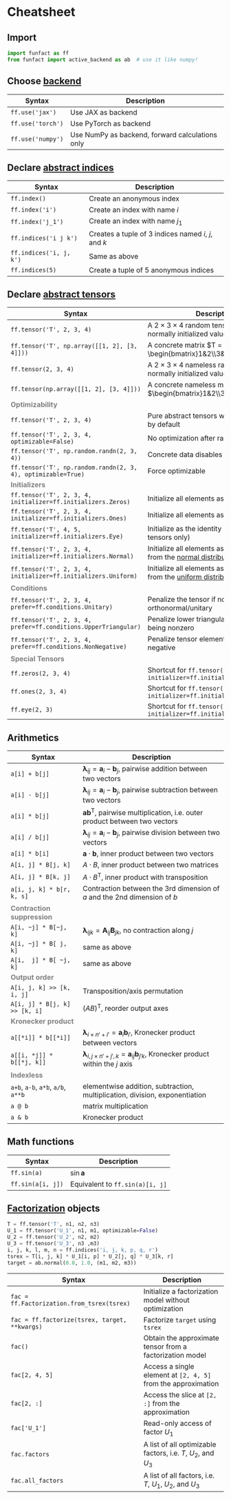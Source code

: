 # Cheatsheet

## Import

``` py title="Recommended way of importing funfact"
import funfact as ff
from funfact import active_backend as ab  # use it like numpy!
```

## Choose [backend](../user-guide/backends/)

| **Syntax** | **Description** |
| ------------------- | -------------------------------------------------------------------- |
| `ff.use('jax')` | Use JAX as backend |
| `ff.use('torch')` | Use PyTorch as backend |
| `ff.use('numpy')` | Use NumPy as backend, forward calculations only |


## Declare [abstract indices](../user-guide/tensor-and-indices#abstract-indices)

| **Syntax** | **Description** |
| ------------------- | -------------------------------------------------------------------- |
| `ff.index()` | Create an anonymous index |
| `ff.index('i')` | Create an index with name $i$ |
| `ff.index('j_1')` | Create an index with name $j_1$ |
| `ff.indices('i j k')` | Creates a tuple of 3 indices named $i$, $j$, and $k$ |
| `ff.indices('i, j, k')` | Same as above |
| `ff.indices(5)` | Create a tuple of 5 anonymous indices |

## Declare [abstract tensors](../user-guide/tensor-and-indices#abstract-tensors)

| **Syntax** | **Description** |
| ------------------- | -------------------------------------------------------------------- |
| `ff.tensor('T', 2, 3, 4)` | A $2 \times 3 \times 4$ random tensor $T$ with normally initialized values |
| `ff.tensor('T', np.array([[1, 2], [3, 4]]))` | A concrete matrix $T = \begin{bmatrix}1&2\\3&4\end{bmatrix}$ |
| `ff.tensor(2, 3, 4)` | A $2 \times 3 \times 4$ nameless random tensor with normally initialized values |
| `ff.tensor(np.array([[1, 2], [3, 4]]))` | A concrete nameless matrix $\begin{bmatrix}1&2\\3&4\end{bmatrix}$ |
| <div style="color:#808080;">**Optimizability**</div> || 
| `ff.tensor('T', 2, 3, 4)` | Pure abstract tensors will be optimized by default |
| `ff.tensor('T', 2, 3, 4, optimizable=False)` | No optimization after random initialization |
| `ff.tensor('T', np.random.randn(2, 3, 4))` | Concrete data disables optimization |
| `ff.tensor('T', np.random.randn(2, 3, 4), optimizable=True)` | Force optimizable |
| <div style="color:#808080;">**Initializers**</div> || 
| `ff.tensor('T', 2, 3, 4, initializer=ff.initializers.Zeros)` | Initialize all elements as 0 |
| `ff.tensor('T', 2, 3, 4, initializer=ff.initializers.Ones)` | Initialize all elements as 1 |
| `ff.tensor('T', 4, 5, initializer=ff.initializers.Eye)` | Initialize as the identity matrix (2-way tensors only) |
| `ff.tensor('T', 2, 3, 4, initializer=ff.initializers.Normal)` | Initialize all elements as i.i.d. samples from the [normal distribution](../../api/initializers/#funfact.initializers.Normal) |
| `ff.tensor('T', 2, 3, 4, initializer=ff.initializers.Uniform)` | Initialize all elements as i.i.d. samples from the [uniform distribution](../../api/initializers/#funfact.initializers.Uniform) |
| <div style="color:#808080;">**Conditions**</div> |
| `ff.tensor('T', 2, 3, 4, prefer=ff.conditions.Unitary)` | Penalize the tensor if not orthonormal/unitary |
| `ff.tensor('T', 2, 3, 4, prefer=ff.conditions.UpperTriangular)` | Penalize lower triangular elements from being nonzero |
| `ff.tensor('T', 2, 3, 4, prefer=ff.conditions.NonNegative)` | Penalize tensor elements for being negative |
| <div style="color:#808080;">**Special Tensors**</div> |
| `ff.zeros(2, 3, 4)` | Shortcut for `ff.tensor(2, 3, 4, initializer=ff.initializers.Zeros)` |
| `ff.ones(2, 3, 4)` | Shortcut for `ff.tensor(2, 3, 4, initializer=ff.initializers.Ones)` |
| `ff.eye(2, 3)` | Shortcut for `ff.tensor(2, 3, initializer=ff.initializers.Eye)` |

## Arithmetics

| **Syntax** | **Description** |
| ------------------- | -------------------------------------------------------------------- |
| `a[i] + b[j]` | $\boldsymbol{\lambda}_{ij} = \boldsymbol{a}_{i}  -\boldsymbol{b}_{j}$, pairwise addition between two vectors |
| `a[i] - b[j]` | $\boldsymbol{\lambda}_{ij} = \boldsymbol{a}_{i}  -\boldsymbol{b}_{j}$, pairwise subtraction between two vectors |
| `a[i] * b[j]` | $\boldsymbol{a} \boldsymbol{b}^\mathsf{T}$, pairwise multiplication, i.e. outer product between two vectors |
| `a[i] / b[j]` | $\boldsymbol{\lambda}_{ij} = \boldsymbol{a}_{i}  -\boldsymbol{b}_{j}$, pairwise division between two vectors |
| `a[i] * b[i]` | $\boldsymbol{a} \cdot \boldsymbol{b}$, inner product between two vectors |
| `A[i, j] * B[j, k]` | $A \cdot B$, inner product between two matrices |
| `A[i, j] * B[k, j]` | $A \cdot B^\mathsf{T}$, inner product with transposition |
| `a[i, j, k] * b[r, k, s]` | Contraction between the 3rd dimension of $a$ and the 2nd dimension of $b$ |
| <div style="color:#808080;">**Contraction suppression**</div> |
| `A[i, ~j] * B[~j, k]` | $\boldsymbol{\lambda}_{ijk} = \boldsymbol{A}_{ij} \boldsymbol{B}_{jk}$, no contraction along $j$ |
| `A[i, ~j] * B[ j, k]` | same as above |
| `A[i,  j] * B[ ~j, k]` | same as above |
| <div style="color:#808080;">**Output order**</div> |
| `A[i, j, k] >> [k, i, j]` | Transposition/axis permutation |
| `A[i, j] * B[j, k] >> [k, i]` | $(A B)^\mathsf{T}$, reorder output axes |
| <div style="color:#808080;">**Kronecker product**</div> |
| `a[[*i]] * b[[*i]]` | $\boldsymbol{\lambda}_{i \times n'+i'} = \boldsymbol{a}_{i} \boldsymbol{b}_{i'}$, Kronecker product between vectors
| `a[[i, *j]] * b[[*j, k]]` | $\boldsymbol{\lambda}_{i, j \times n'+j', k} = \boldsymbol{a}_{ij} \boldsymbol{b}_{j'k}$, Kronecker product within the $j$ axis
| <div style="color:#808080;">**Indexless**</div> |
| `a+b`, `a-b`, `a*b`, `a/b`, `a**b` | elementwise addition, subtraction, multiplication, division, exponentiation |
| `a @ b` | matrix multiplication |
| `a & b` | Kronecker product |

## Math functions

| **Syntax** | **Description** |
| ------------------- | -------------------------------------------------------------------- |
| `ff.sin(a)` | $\sin \boldsymbol{a}$ |
| `ff.sin(a[i, j])` | Equivalent to `ff.sin(a)[i, j]` |

## [Factorization](../user-guide/eval/) objects

``` py title="context"
T = ff.tensor('T', n1, n2, n3)
U_1 = ff.tensor('U_1', n1, m1, optimizable=False)
U_2 = ff.tensor('U_2', n2, m2)
U_3 = ff.tensor('U_3', n3 ,m3)
i, j, k, l, m, n = ff.indices('i, j, k, p, q, r')
tsrex = T[i, j, k] * U_1[i, p] * U_2[j, q] * U_3[k, r]
target = ab.normal(0.0, 1.0, (m1, m2, m3))
```

| **Syntax** | **Description** |
| ------------------- | -------------------------------------------------------------------- |
| `fac = ff.Factorization.from_tsrex(tsrex)` | Initialize a factorization model without optimization |
| `fac = ff.factorize(tsrex, target, **kwargs)` | Factorize `target` using `tsrex` |
| `fac()` | Obtain the approximate tensor from a factorization model |
| `fac[2, 4, 5]` | Access a single element at `[2, 4, 5]` from the approximation |
| `fac[2, :]` | Access the slice at `[2, :]` from the approximation |
| `fac['U_1']` | Read-only access of factor $U_1$ |
| `fac.factors` | A list of all optimizable factors, i.e. $T$, $U_2$, and $U_3$ |
| `fac.all_factors` | A list of all factors, i.e. $T$, $U_1$, $U_2$, and $U_3$ |
